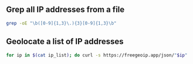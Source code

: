 ## Grep all IP addresses from a file

```bash
grep -oE "\b([0-9]{1,3}\.){3}[0-9]{1,3}\b"
```

## Geolocate a list of IP addresses

```bash
for ip in $(cat ip_list); do curl -s https://freegeoip.app/json/"$ip" | cut -d";" -f3 | cut -d"," -f1; echo ":$ip"; done
```

